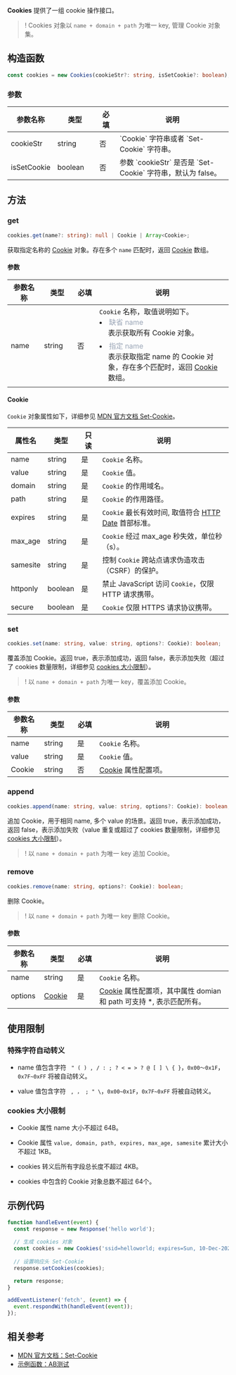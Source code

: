 **Cookies** 提供了一组 cookie 操作接口。

>! Cookies 对象以 `name + domain + path` 为唯一 key, 管理 Cookie 对象集。

## 构造函数
```typescript
const cookies = new Cookies(cookieStr?: string, isSetCookie?: boolean);
```

### 参数

<table>
  <thead>
    <tr>
      <th width="10%">参数名称</th>
      <th width="20%">类型</th>
      <th width="10%">必填</th>
      <th width="60%">说明</th>
    </tr>
  </thead>
  <tbody>
    <tr>
      <td>cookieStr</td>
      <td>string</td>
      <td>否</td>
      <td>`Cookie` 字符串或者 `Set-Cookie` 字符串。</td>
    </tr>
    <tr>
      <td>isSetCookie</td>
      <td>boolean</td>
      <td>否</td>
      <td>参数 `cookieStr` 是否是 `Set-Cookie` 字符串，默认为 false。</td>
    </tr>
  </tbody>
</table>

## 方法
### get
```typescript
cookies.get(name?: string): null | Cookie | Array<Cookie>;
```

获取指定名称的 [Cookie](#Cookie) 对象。存在多个 `name` 匹配时，返回 [Cookie](#Cookie) 数组。

#### 参数

<table>
  <thead>
    <tr>
      <th width="15%">参数名称</th>
      <th width="15%">类型</th>
      <th width="10%">必填</th>
      <th width="60%">说明</th>
    </tr>
  </thead>
  <tbody>
    <tr>
      <td>name</td>
      <td>string</td>
      <td>否</td>
      <td>
        <code>Cookie</code> 名称，取值说明如下。
        <li>
          <font color="#9ba6b7">缺省 name </font><br/>
          <div style="padding-left: 20px;padding-bottom: 6px">
            表示获取所有 Cookie 对象。
          </div> 
        </li>
        <li>
          <font color="#9ba6b7">指定 name </font><br/>
          <div style="padding-left: 20px;padding-bottom: 6px">
            表示获取指定 name 的 Cookie 对象，存在多个匹配时，返回 <a href="#Cookie">Cookie</a> 数组。
          </div> 
        </li>
      </td>
    </tr>
  </tbody>
</table>

#### Cookie[](id:Cookie)
`Cookie` 对象属性如下，详细参见 [MDN 官方文档 Set-Cookie](https://developer.mozilla.org/en-US/docs/Web/HTTP/Headers/Set-Cookie)。

<table>
	<thead>
		<tr>
			<th width="10%">属性名</th>
			<th width="15%">类型</th>
			<th width="10%">只读</th>
			<th width="65%">说明</th>
	</tr>
	</thead>
	<tbody>
		<tr>
			<td>name</td>
			<td>string</td>
			<td>是</td>
			<td><code>Cookie</code> 名称。</td>
		</tr>
    <tr>
			<td>value</td>
			<td>string</td>
			<td>是</td>
			<td><code>Cookie</code> 值。</td>
		</tr>
    <tr>
			<td>domain</td>
			<td>string</td>
			<td>是</td>
			<td><code>Cookie</code> 的作用域名。</td>
		</tr>
    <tr>
			<td>path</td>
			<td>string</td>
			<td>是</td>
			<td><code>Cookie</code> 的作用路径。</td>
		</tr>
    <tr>
			<td>expires</td>
			<td>string</td>
			<td>是</td>
			<td>
        <code>Cookie</code> 最长有效时间, 取值符合 <a href="https://developer.mozilla.org/en-US/docs/Web/HTTP/Headers/Date">HTTP Date</a> 首部标准。
      </td>
		</tr>
    <tr>
			<td>max_age</td>
			<td>string</td>
			<td>是</td>
			<td><code>Cookie</code> 经过 max_age 秒失效，单位秒（s）。</td>
		</tr>
    <tr>
			<td>samesite</td>
			<td>string</td>
			<td>是</td>
			<td>控制 <code>Cookie</code> 跨站点请求伪造攻击（CSRF）的保护。</td>
		</tr>
    <tr>
			<td>httponly</td>
			<td>boolean</td>
			<td>是</td>
			<td>禁止 JavaScript 访问 <code>Cookie</code>，仅限 HTTP 请求携带。</td>
		</tr>
    <tr>
			<td>secure</td>
			<td>boolean</td>
			<td>是</td>
			<td><code>Cookie</code> 仅限 HTTPS 请求协议携带。</td>
		</tr>
	</tbody>
</table>


### set
```typescript
cookies.set(name: string, value: string, options?: Cookie): boolean;
```

覆盖添加 Cookie。返回 true，表示添加成功，返回 false，表示添加失败（超过了 cookies 数量限制，详细参见 [cookies 大小限制](#CookiesLimit)）。

>! 以 `name + domain + path` 为唯一 key，覆盖添加 Cookie。

#### 参数

<table>
  <thead>
    <tr>
      <th width="15%">参数名称</th>
      <th width="15%">类型</th>
      <th width="10%">必填</th>
      <th width="60%">说明</th>
    </tr>
  </thead>
  <tbody>
    <tr>
      <td>name</td>
      <td>string</td>
      <td>是</td>
      <td><code>Cookie</code> 名称。</td>
    </tr>
    <tr>
      <td>value</td>
      <td>string</td>
      <td>是</td>
      <td><code>Cookie</code> 值。</td>
    </tr>
    <tr>
      <td>Cookie</td>
      <td>string</td>
      <td>否</td>
      <td><a href="#Cookie">Cookie</a> 属性配置项。</td>
    </tr>
  </tbody>
</table>

### append
```typescript
cookies.append(name: string, value: string, options?: Cookie): boolean;
```

追加 Cookie，用于相同 name, 多个 value 的场景。返回 true，表示添加成功，返回 false，表示添加失败（value 重复或超过了 cookies 数量限制，详细参见 [cookies 大小限制](#CookiesLimit)）。

>! 以 `name + domain + path` 为唯一 key 追加 Cookie。

### remove
```typescript
cookies.remove(name: string, options?: Cookie): boolean;
```

删除 Cookie。

>! 以 `name + domain + path` 为唯一 key 删除 Cookie。

#### 参数

<table>
  <thead>
    <tr>
      <th width="15%">参数名称</th>
      <th width="15%">类型</th>
      <th width="10%">必填</th>
      <th width="60%">说明</th>
    </tr>
  </thead>
  <tbody>
    <tr>
      <td>name</td>
      <td>string</td>
      <td>是</td>
      <td><code>Cookie</code> 名称。</td>
    </tr>
    <tr>
      <td>options</td>
      <td><a href="#Cookie">Cookie</a></td>
      <td>是</td>
      <td>
        <a href="#Cookie">Cookie</a> 属性配置项，其中属性 domian 和 path 可支持 *, 表示匹配所有。
      </td>
    </tr>
  </tbody>
</table>

## 使用限制
### 特殊字符自动转义
- name 值包含字符 ` " ( ) , / : ; ? < = > ? @ [ ] \ { }`，`0x00～0x1F`， `0x7F~0xFF` 将被自动转义。

- value 值包含字符 ` , ， ; " \`，`0x00~0x1F`，`0x7F~0xFF` 将被自动转义。

### cookies 大小限制[](id:CookiesLimit)
- Cookie 属性 name 大小不超过 64B。

- Cookie 属性 `value, domain, path, expires, max_age, samesite` 累计大小不超过 1KB。

- cookies 转义后所有字段总长度不超过 4KB。

- cookies 中包含的 Cookie 对象总数不超过 64个。

## 示例代码
```typescript
function handleEvent(event) {
  const response = new Response('hello world');
    
  // 生成 cookies 对象
  const cookies = new Cookies('ssid=helloworld; expires=Sun, 10-Dec-2023 03:10:01 GMT; path=/; domain=.tencentcloud.com; samesite=.tencentcloud.com', true);
  
  // 设置响应头 Set-Cookie
  response.setCookies(cookies);

  return response;
}

addEventListener('fetch', (event) => {    
  event.respondWith(handleEvent(event));
});
```

## 相关参考 
- [MDN 官方文档：Set-Cookie](https://developer.mozilla.org/en-US/docs/Web/HTTP/Headers/Set-Cookie)
- [示例函数：AB测试](#AB测试.md)
